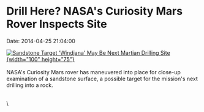 Drill Here? NASA\'s Curiosity Mars Rover Inspects Site
======================================================

Date: 2014-04-25 21:04:00

[![Sandstone Target \'Windjana\' May Be Next Martian Drilling
Site](http://www.jpl.nasa.gov/images/msl/20140425/pia18087-226.jpg){width="100"
height="75"}](http://www.jpl.nasa.gov/news/news.cfm?release=2014-129&rn=news.xml&rst=4123)\
\
NASA\'s Curiosity Mars rover has maneuvered into place for close-up
examination of a sandstone surface, a possible target for the mission\'s
next drilling into a rock.

\
\
